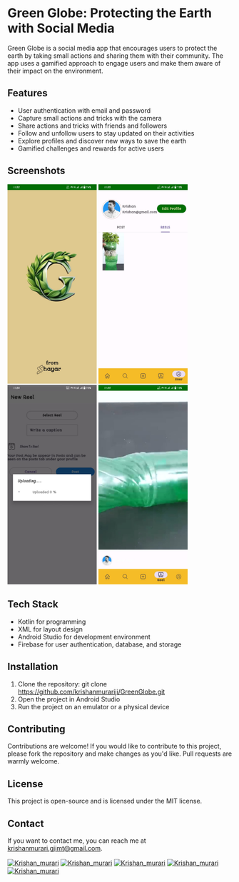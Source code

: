 # Green Globe: Protecting the Earth with Social Media


Green Globe is a social media app that encourages users to protect the earth by taking small actions and sharing them with their community. The app uses a gamified approach to engage users and make them aware of their impact on the environment.

## Features

- User authentication with email and password
- Capture small actions and tricks with the camera
- Share actions and tricks with friends and followers
- Follow and unfollow users to stay updated on their activities
- Explore profiles and discover new ways to save the earth
- Gamified challenges and rewards for active users

## Screenshots

<p><img src="https://github.com/krishanmurariji/KrishanMurari_portfolio/blob/master/img/GreenGlobe%20(8).jpg" width="200"> 
<img src="https://github.com/krishanmurariji/KrishanMurari_portfolio/blob/master/img/GreenGlobe%20(2).jpg" width="200"> 
<img src="https://github.com/krishanmurariji/KrishanMurari_portfolio/blob/master/img/GreenGlobe%20(3).jpg" width="200"> 
<img src="https://github.com/krishanmurariji/KrishanMurari_portfolio/blob/master/img/GreenGlobe%20(4).jpg" width="200"></p> 


## Tech Stack

- Kotlin for programming
- XML for layout design
- Android Studio for development environment
- Firebase for user authentication, database, and storage

## Installation

1. Clone the repository: git clone https://github.com/krishanmurariji/GreenGlobe.git
2. Open the project in Android Studio
3. Run the project on an emulator or a physical device

## Contributing

Contributions are welcome! If you would like to contribute to this project, please fork the repository and make changes as you'd like. Pull requests are warmly welcome.

## License

This project is open-source and is licensed under the MIT license.

## Contact

If you want to contact me, you can reach me at krishanmurari.gjimt@gmail.com.

<a href="https://github.com/krishanmurariji" target="_blank"><img align="center" src="https://raw.githubusercontent.com/rahuldkjain/github-profile-readme-generator/master/src/images/icons/Social/github.svg" alt="Krishan_murari" height="30" width="40" /></a>   <a href="https://leetcode.com/Krishanmurariji/" target="_blank"><img align="center" src="https://raw.githubusercontent.com/rahuldkjain/github-profile-readme-generator/master/src/images/icons/Social/leet-code.svg" alt="Krishan_murari" height="30" width="40" /></a>   <a href="https://www.linkedin.com/in/krishan-murari/" target="_blank"><img align="center" src="https://raw.githubusercontent.com/rahuldkjain/github-profile-readme-generator/master/src/images/icons/Social/linked-in-alt.svg" alt="Krishan_murari" height="30" width="40" /></a>   <a href="https://twitter.com/KrishanMuraari" target="_blank"><img align="center" src="https://raw.githubusercontent.com/rahuldkjain/github-profile-readme-generator/master/src/images/icons/Social/twitter.svg" alt="Krishan_murari" height="30" width="40" /></a>   <a href="https://www.instagram.com/krishanmurariji/" target="_blank"><img align="center" src="https://raw.githubusercontent.com/rahuldkjain/github-profile-readme-generator/master/src/images/icons/Social/instagram.svg" alt="Krishan_murari" height="30" width="40" /></a>

